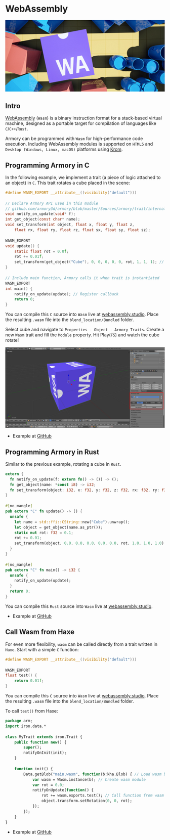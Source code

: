 # WebAssembly

![](/code/img/wasm/0.jpg)

## Intro

[WebAssembly](http://webassembly.org/) (`Wasm`) is a binary instruction format for a stack-based virtual machine, designed as a portable target for compilation of languages like `C`/`C++`/`Rust`.

Armory can be programmed with `Wasm` for high-performance code execution. Including WebAssembly modules is supported on `HTML5` and `Desktop (Windows, Linux, macOS)` platforms using [Krom](https://github.com/Kode/Krom).

## Programming Armory in C

In the following example, we implement a trait (a piece of logic attached to an object) in `C`. This trait rotates a cube placed in the scene:

```c
#define WASM_EXPORT __attribute__((visibility("default")))

// Declare Armory API used in this module
// github.com/armory3d/armory/blob/master/Sources/armory/trait/internal/wasm_api.h
void notify_on_update(void* f);
int get_object(const char* name);
void set_transform(int object, float x, float y, float z,
	float rx, float ry, float rz, float sx, float sy, float sz);

WASM_EXPORT
void update() {
	static float rot = 0.0f;
	rot += 0.01f;
	set_transform(get_object("Cube"), 0, 0, 0, 0, 0, rot, 1, 1, 1); // Set cube rotation
}

// Include main function, Armory calls it when trait is instantiated
WASM_EXPORT
int main() {
	notify_on_update(update); // Register callback
	return 0;
}
```

You can compile this `C` source into `Wasm` live at [webassembly.studio](https://webassembly.studio/?f=kl1f79ll4x). Place the resulting `.wasm` file into the `blend_location/Bundled` folder.

Select cube and navigate to `Properties - Object - Armory Traits`. Create a new `Wasm` trait and fill the `Module` property. Hit Play(`F5`) and watch the cube rotate!

<a href="./code/img/wasm/1.jpg">![](./code/img/wasm/1.jpg)</a>

- Example at [GitHub](https://github.com/armory3d/armory_examples/tree/master/web_assembly/c_trait)


## Programming Armory in Rust

Similar to the previous example, rotating a cube in `Rust`.

```rust
extern {
  fn notify_on_update(f: extern fn() -> ()) -> ();
  fn get_object(name: *const i8) -> i32;
  fn set_transform(object: i32, x: f32, y: f32, z: f32, rx: f32, ry: f32, rz: f32, sx: f32, sy: f32, sz: f32) -> ();
}

#[no_mangle]
pub extern "C" fn update() -> () {
  unsafe {
    let name = std::ffi::CString::new("Cube").unwrap();
    let object = get_object(name.as_ptr());
    static mut rot: f32 = 0.1;
    rot += 0.01;
    set_transform(object, 0.0, 0.0, 0.0, 0.0, 0.0, rot, 1.0, 1.0, 1.0);
  }
}

#[no_mangle]
pub extern "C" fn main() -> i32 {
  unsafe {
    notify_on_update(update);
  }
  return 0;
}
```

You can compile this `Rust` source into `Wasm` live at [webassembly.studio](https://webassembly.studio/?f=qi0imd4j9t).

- Example at [GitHub](https://github.com/armory3d/armory_examples/tree/master/web_assembly/rust_trait)


## Call Wasm from Haxe

For even more flexibility, `wasm` can be called directly from a trait written in `Haxe`. Start with a simple `C` function:

```c
#define WASM_EXPORT __attribute__((visibility("default")))

WASM_EXPORT
float test() {
	return 0.01f;
}
```

You can compile this `C` source into `Wasm` live at [webassembly.studio](https://webassembly.studio/?f=gkkao6y44ga). Place the resulting `.wasm` file into the `blend_location/Bundled` folder.

To call `test()` from Haxe:

```haxe
package arm;
import iron.data.*

class MyTrait extends iron.Trait {
	public function new() {
		super();
		notifyOnInit(init);
	}

	function init() {
		Data.getBlob("main.wasm", function(b:kha.Blob) { // Load wasm blob
			var wasm = Wasm.instance(b); // Create wasm module
			var rot = 0.0;
			notifyOnUpdate(function() {
				rot += wasm.exports.test(); // Call function from wasm module!
				object.transform.setRotation(0, 0, rot);
			});
		});
	}
}

```

- Example at [GitHub](https://github.com/armory3d/armory_examples/tree/master/web_assembly/call_wasm)
